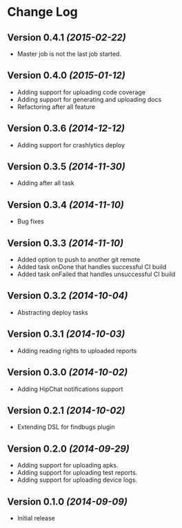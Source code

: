 # Change Log

## Version 0.4.1 *(2015-02-22)*

 * Master job is not the last job started.

## Version 0.4.0 *(2015-01-12)*

 * Adding support for uploading code coverage
 * Adding support for generating and uploading docs
 * Refactoring after all feature

## Version 0.3.6 *(2014-12-12)*

 * Adding support for crashlytics deploy

## Version 0.3.5 *(2014-11-30)*

 * Adding after all task

## Version 0.3.4 *(2014-11-10)*

 * Bug fixes

## Version 0.3.3 *(2014-11-10)*

 * Added option to push to another git remote
 * Added task onDone that handles successful CI build
 * Added task onFailed that handles unsuccessful CI build

## Version 0.3.2 *(2014-10-04)*

 * Abstracting deploy tasks

## Version 0.3.1 *(2014-10-03)*

 * Adding reading rights to uploaded reports

## Version 0.3.0 *(2014-10-02)*

 * Adding HipChat notifications support

## Version 0.2.1 *(2014-10-02)*

 * Extending DSL for findbugs plugin

## Version 0.2.0 *(2014-09-29)*

 * Adding support for uploading apks.
 * Adding support for uploading test reports.
 * Adding support for uploading device logs.

## Version 0.1.0 *(2014-09-09)*

 * Initial release  
